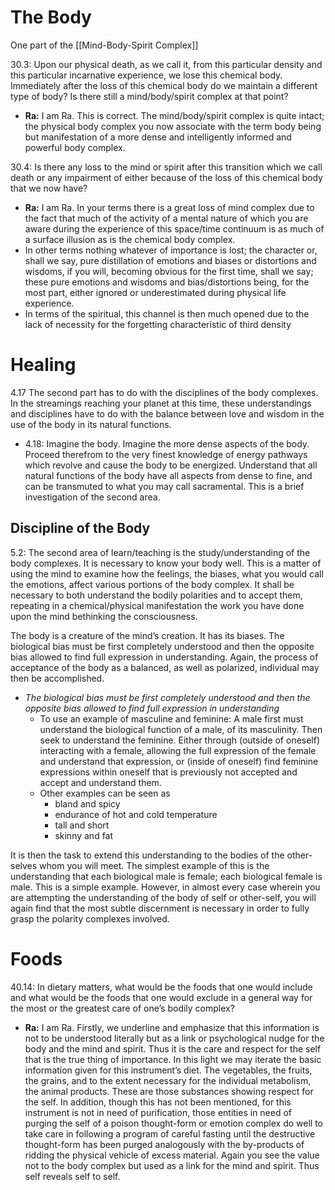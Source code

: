 # The Body
One part of the [[Mind-Body-Spirit Complex]]

30.3: Upon our physical death, as we call it, from this particular density and this particular incarnative experience, we lose this chemical body. Immediately after the loss of this chemical body do we maintain a different type of body? Is there still a mind/body/spirit complex at that point?
- **Ra:** I am Ra. This is correct. The mind/body/spirit complex is quite intact; the physical body complex you now associate with the term body being but manifestation of a more dense and intelligently informed and powerful body complex.

30.4: Is there any loss to the mind or spirit after this transition which we call death or any impairment of either because of the loss of this chemical body that we now have?
- **Ra:** I am Ra. In your terms there is a great loss of mind complex due to the fact that much of the activity of a mental nature of which you are aware during the experience of this space/time continuum is as much of a surface illusion as is the chemical body complex.
- In other terms nothing whatever of importance is lost; the character or, shall we say, pure distillation of emotions and biases or distortions and wisdoms, if you will, becoming obvious for the first time, shall we say; these pure emotions and wisdoms and bias/distortions being, for the most part, either ignored or underestimated during physical life experience.
- In terms of the spiritual, this channel is then much opened due to the lack of necessity for the forgetting characteristic of third density
# Healing
4.17 The second part has to do with the disciplines of the body complexes. In the streamings reaching your planet at this time, these understandings and disciplines have to do with the balance between love and wisdom in the use of the body in its natural functions.  
- 4.18: Imagine the body. Imagine the more dense aspects of the body. Proceed therefrom to the very finest knowledge of energy pathways which revolve and cause the body to be energized. Understand that all natural functions of the body have all aspects from dense to fine, and can be transmuted to what you may call sacramental. This is a brief investigation of the second area.  
## Discipline of the Body
5.2: The second area of learn/teaching is the study/understanding of the body complexes. It is necessary to know your body well. This is a matter of using the mind to examine how the feelings, the biases, what you would call the emotions, affect various portions of the body complex. It shall be necessary to both understand the bodily polarities and to accept them, repeating in a chemical/physical manifestation the work you have done upon the mind bethinking the consciousness.  
  
The body is a creature of the mind’s creation. It has its biases. The biological bias must be first completely understood and then the opposite bias allowed to find full expression in understanding. Again, the process of acceptance of the body as a balanced, as well as polarized, individual may then be accomplished.  
- *The biological bias must be first completely understood and then the opposite bias allowed to find full expression in understanding*
	- To use an example of masculine and feminine: A male first must understand the biological function of a male, of its masculinity. Then seek to understand the feminine. Either through (outside of oneself) interacting with a female, allowing the full expression of the female and understand that expression, or (inside of oneself) find feminine expressions within oneself that is previously not accepted and accept and understand them.
	- Other examples can be seen as
		- bland and spicy
		- endurance of hot and cold temperature
		- tall and short
		- skinny and fat
  
It is then the task to extend this understanding to the bodies of the other-selves whom you will meet. The simplest example of this is the understanding that each biological male is female; each biological female is male. This is a simple example. However, in almost every case wherein you are attempting the understanding of the body of self or other-self, you will again find that the most subtle discernment is necessary in order to fully grasp the polarity complexes involved.

# Foods
40.14: In dietary matters, what would be the foods that one would include and what would be the foods that one would exclude in a general way for the most or the greatest care of one’s bodily complex?
- **Ra:** I am Ra. Firstly, we underline and emphasize that this information is not to be understood literally but as a link or psychological nudge for the body and the mind and spirit. Thus it is the care and respect for the self that is the true thing of importance. In this light we may iterate the basic information given for this instrument’s diet. The vegetables, the fruits, the grains, and to the extent necessary for the individual metabolism, the animal products. These are those substances showing respect for the self. In addition, though this has not been mentioned, for this instrument is not in need of purification, those entities in need of purging the self of a poison thought-form or emotion complex do well to take care in following a program of careful fasting until the destructive thought-form has been purged analogously with the by-products of ridding the physical vehicle of excess material. Again you see the value not to the body complex but used as a link for the mind and spirit. Thus self reveals self to self.